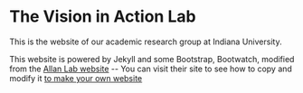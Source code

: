 # The Vision in Action Lab

This is the website of our academic research group at Indiana University.

This website is powered by Jekyll and some Bootstrap, Bootwatch, modified from the [Allan Lab website](https://www.allanlab.org) -- You can visit their site to see how to copy and modify it [to make your own website](https://www.allanlab.org/aboutwebsite.html)

